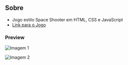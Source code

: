 ## Sobre
* Jogo estilo Space Shooter em HTML, CSS e JavaScript 
* [Link para o Jogo](https://space-shooter-rosy.vercel.app)

### Preview
![Imagem 1](https://github.com/4L1C3-R4BB1T/digital-innovation-one/raw/main/_assets/spaceshooter1.png)

![Imagem 2](https://github.com/4L1C3-R4BB1T/digital-innovation-one/raw/main/_assets/spaceshooter2.png)
